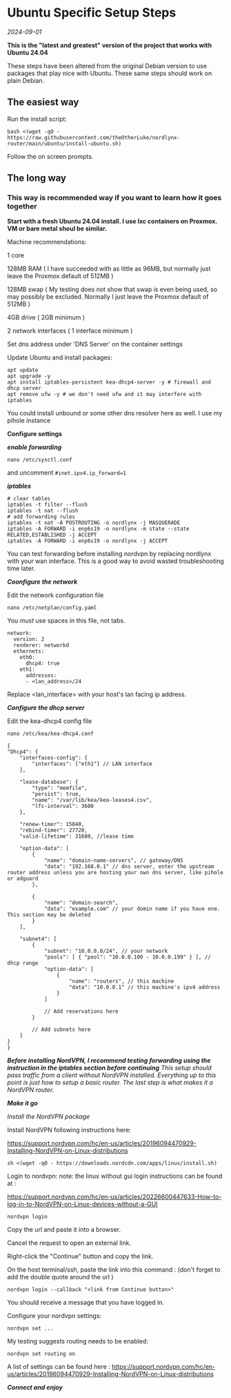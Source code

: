 # Ubuntu Specific Setup Steps

*2024-09-01*

**This is the "latest and greatest" version of the project that works with Ubuntu 24.04**

These steps have been altered from the original Debian version to use packages that play nice with Ubuntu. These same steps should work on plain Debian.

## The easiest way

Run the install script:

```
bash <(wget -qO - https://raw.githubusercontent.com/theOtherLuke/nordlynx-router/main/ubuntu/install-ubuntu.sh)
```

Follow the on screen prompts.

## The long way

### This way is recommended way if you want to learn how it goes together

**Start with a fresh Ubuntu 24.04 install. I use lxc containers on Proxmox. VM or bare metal shoul be similar.**

Machine recommendations:

1 core

128MB RAM ( I have succeeded with as little as 96MB, but normally just leave the Proxmox default of 512MB )

128MB swap ( My testing does not show that swap is even being used, so may possibly be excluded. Normally I just leave the Proxmox default of 512MB )

4GB drive ( 2GB minimum )

2 network interfaces ( 1 interface minimum )

Set dns address under 'DNS Server' on the container settings


Update Ubuntu and install packages:

```
apt update
apt upgrade -y
apt install iptables-persistent kea-dhcp4-server -y # firewall and dhcp server
apt remove ufw -y # we don't need ufw and it may interfere with iptables
```

You could install unbound or some other dns resolver here as well. I use my pihole instance

**Configure settings**

***enable forwarding***

`nano /etc/sysctl.conf`

and uncomment `#inet.ipv4.ip_forward=1`

***iptables***

```
# clear tables
iptables -t filter --flush
iptables -t nat --flush
# add forwarding rules
iptables -t nat -A POSTROUTING -o nordlynx -j MASQUERADE
iptables -A FORWARD -i enp6s19 -o nordlynx -m state --state RELATED,ESTABLISHED -j ACCEPT
iptables -A FORWARD -i enp6s19 -o nordlynx -j ACCEPT
```

You can test forwarding before installing nordvpn by replacing nordlynx with your wan interface. This is a good way to avoid wasted troubleshooting time later.

***Coonfigure the network***

Edit the network configuration file

`nano /etc/netplan/config.yaml`

You *must* use spaces in this file, not tabs.

```
network:
  version: 2
  renderer: networkd
  ethernets:
    eth0:
      dhcp4: true
    eth1:
      addresses:
      - <lan_address>/24
```

Replace <lan_interface> with your host's lan facing ip address.

***Configure the dhcp server***

Edit the kea-dhcp4 config file

`nano /etc/kea/kea-dhcp4.conf`

```
{
"Dhcp4": {
    "interfaces-config": {
        "interfaces": ["eth1"] // LAN interface
    },

    "lease-database": {
        "type": "memfile",
        "persist": true,
        "name": "/var/lib/kea/kea-leases4.csv",
        "lfc-interval": 3600
    },

    "renew-timer": 15840,
    "rebind-timer": 27720,
    "valid-lifetime": 31680, //lease time

    "option-data": [
        {
            "name": "domain-name-servers", // gateway/DNS
            "data": "192.168.0.1" // dns server, enter the upstream router address unless you are hosting your own dns server, like pihole or adguard
        },

        {
            "name": "domain-search",
            "data": "example.com" // your domin name if you have one. This section may be deleted
        }
    ],

    "subnet4": [
        {
            "subnet": "10.0.0.0/24", // your network
            "pools": [ { "pool": "10.0.0.100 - 10.0.0.199" } ], // dhcp range
            "option-data": [
                {
                    "name": "routers", // this machine
                    "data": "10.0.0.1" // this machine's ipv4 address
                }
            ]
            
            // Add reservations here
        }
        
        // Add subnets here
    ]
}
}
```

***Before installing NordVPN, I recommend testing forwarding using the instruction in the iptables section before continuing***
*This setup should pass traffic from a client without NordVPN installed. Everything up to this point is just how to setup a basic router. The last step is what makes it a NordVPN router.*

***Make it go***

*Install the NordVPN package*

Install NordVPN following instructions here:

https://support.nordvpn.com/hc/en-us/articles/20196094470929-Installing-NordVPN-on-Linux-distributions

`sh <(wget -qO - https://downloads.nordcdn.com/apps/linux/install.sh)`

Login to nordvpn: note: the linux without gui login instructions can be found at :

https://support.nordvpn.com/hc/en-us/articles/20226600447633-How-to-log-in-to-NordVPN-on-Linux-devices-without-a-GUI

`nordvpn login`

Copy the url and paste it into a browser.

Cancel the request to open an external link.

Right-click the "Continue" button and copy the link.

On the host terminal/ssh, paste the link into this command : (don't forget to add the double quote around the url )

`nordvpn login --callback "<link from Continue button>"`

You should receive a message that you have logged in.

Configure your nordvpn settings:

`nordvpn set ...`

My testing suggests routing needs to be enabled:

`nordvpn set routing on`

A list of settings can be found here : https://support.nordvpn.com/hc/en-us/articles/20196094470929-Installing-NordVPN-on-Linux-distributions

***Connect and enjoy***
